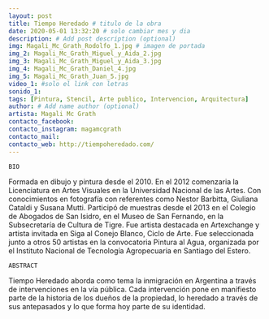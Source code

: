 ```yaml
---
layout: post
title: Tiempo Heredado # titulo de la obra
date: 2020-05-01 13:32:20 # solo cambiar mes y dia
description: # Add post description (optional)
img: Magali_Mc_Grath_Rodolfo_1.jpg # imagen de portada
img_2: Magali_Mc_Grath_Miguel_y_Aida_2.jpg
img_3: Magali_Mc_Grath_Miguel_y_Aida_3.jpg
img_4: Magali_Mc_Grath_Daniel_4.jpg
img_5: Magali_Mc_Grath_Juan_5.jpg
video_1: #solo el link con letras
sonido_1:
tags: [Pintura, Stencil, Arte publico, Intervencion, Arquitectura]
author: # Add name author (optional)
artista: Magali Mc Grath
contacto_facebook:
contacto_instagram: magamcgrath
contacto_mail:
contacto_web: http://tiempoheredado.com/
---
```


`BIO`

Formada en dibujo y pintura desde el 2010. En el 2012 comenzaria la Licenciatura en Artes Visuales en la Universidad Nacional de las Artes. Con conocimientos en fotografía con referentes como Nestor Barbitta, Giuliana Cataldi y Susana Mutti. Participó de muestras desde el 2013 en el Colegio de Abogados de San Isidro, en el Museo de San Fernando, en la Subsecretaría de Cultura de Tigre. Fue artista destacada en Artexchange y artista invitada en Siga al Conejo Blanco, Ciclo de Arte. Fue seleccionada junto a otros 50 artistas en la convocatoria Pintura al Agua, organizada por el Instituto Nacional de Tecnología Agropecuaria en Santiago del Estero.


`ABSTRACT`

Tiempo Heredado aborda como tema la inmigración en Argentina a través de intervenciones en la vía pública. Cada intervención pone en manifiesto parte de la historia de los dueños de la propiedad, lo heredado a través de sus antepasados y lo que forma hoy parte de su identidad.
